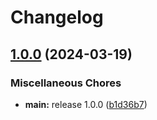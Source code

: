 # Changelog

## [1.0.0](https://github.com/raizyr/asylum-mc-modpack/compare/v1.0.0...v1.0.0) (2024-03-19)


### Miscellaneous Chores

* **main:** release 1.0.0 ([b1d36b7](https://github.com/raizyr/asylum-mc-modpack/commit/b1d36b7ed2848b757644460a87819794123e6bb3))
